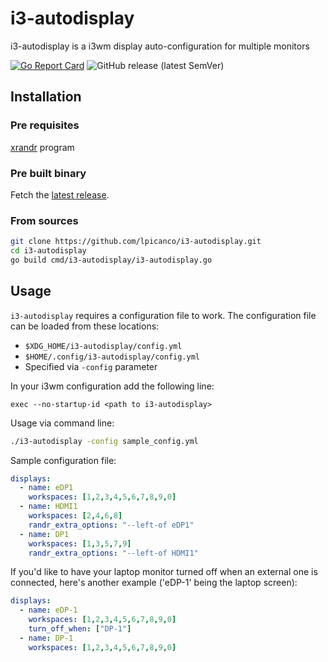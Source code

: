 # i3-autodisplay
i3-autodisplay is a i3wm display auto-configuration for multiple monitors

[![Go Report Card](https://goreportcard.com/badge/github.com/lpicanco/i3-autodisplay)](https://goreportcard.com/report/github.com/lpicanco/i3-autodisplay)
![GitHub release (latest SemVer)](https://img.shields.io/github/v/release/lpicanco/i3-autodisplay)

## Installation

### Pre requisites
[xrandr](https://www.x.org/archive/current/doc/man/man1/xrandr.1.xhtml) program

### Pre built binary
Fetch the [latest release](https://github.com/lpicanco/i3-autodisplay/releases).

### From sources

```bash
git clone https://github.com/lpicanco/i3-autodisplay.git
cd i3-autodisplay
go build cmd/i3-autodisplay/i3-autodisplay.go
```

## Usage
`i3-autodisplay` requires a configuration file to work. The configuration file can be loaded from these locations:

* `$XDG_HOME/i3-autodisplay/config.yml`
* `$HOME/.config/i3-autodisplay/config.yml`
* Specified via `-config` parameter

In your i3wm configuration add the following line:

```
exec --no-startup-id <path to i3-autodisplay>
```

Usage via command line:
```bash
./i3-autodisplay -config sample_config.yml
```

Sample configuration file:
```yaml
displays:
  - name: eDP1
    workspaces: [1,2,3,4,5,6,7,8,9,0]
  - name: HDMI1
    workspaces: [2,4,6,8]
    randr_extra_options: "--left-of eDP1"
  - name: DP1
    workspaces: [1,3,5,7,9]
    randr_extra_options: "--left-of HDMI1"
```

If you'd like to have your laptop monitor turned off when an external one is connected, here's another example ('eDP-1' being the laptop screen):
```yaml
displays:
  - name: eDP-1
    workspaces: [1,2,3,4,5,6,7,8,9,0]
    turn_off_when: ["DP-1"]
  - name: DP-1
    workspaces: [1,2,3,4,5,6,7,8,9,0]
```
